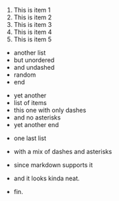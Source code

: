 1. This is item 1
2. This is item 2
3. This is item 3
4. This is item 4
5. This is item 5

* another list
* but unordered
* and undashed
* random
* end

- yet another
- list of items
- this one with only dashes
- and no asterisks
- yet another end

* one last list
- with a mix of dashes and asterisks
* since markdown supports it
- and it looks kinda neat.
* fin.

